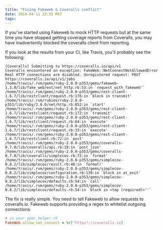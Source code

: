 ```yaml
---
title: "Fixing Fakeweb & Coveralls conflict"
date: 2014-04-11 23:55 MST
tags:
---
```


If you've started using Fakeweb to mock HTTP requests but at the same time you
have stopped getting coverage reports from Coveralls, you may have inadvertently
blocked the coveralls client from reporting.

If you look at the results from your CI, like Travis, you'll probably see the
following:

```
[Coveralls] Submitting to https://coveralls.io/api/v1
Coveralls encountered an exception: FakeWeb::NetConnectNotAllowedError
Real HTTP connections are disabled. Unregistered request: POST https://coveralls.io/api/v1/jobs
/home/travis/.rvm/gems/ruby-2.0.0-p353/gems/fakeweb-1.3.0/lib/fake_web/ext/net_http.rb:53:in `request_with_fakeweb'`
/home/travis/.rvm/gems/ruby-2.0.0-p353/gems/rest-client-1.6.7/lib/restclient/request.rb:176:in `block in transmit'
/home/travis/.rvm/rubies/ruby-2.0.0-p353/lib/ruby/2.0.0/net/http.rb:852:in `start'
/home/travis/.rvm/gems/ruby-2.0.0-p353/gems/rest-client-1.6.7/lib/restclient/request.rb:172:in `transmit'
/home/travis/.rvm/gems/ruby-2.0.0-p353/gems/rest-client-1.6.7/lib/restclient/request.rb:64:in `execute'
/home/travis/.rvm/gems/ruby-2.0.0-p353/gems/rest-client-1.6.7/lib/restclient/request.rb:33:in `execute'
/home/travis/.rvm/gems/ruby-2.0.0-p353/gems/rest-client-1.6.7/lib/restclient.rb:72:in `post'
/home/travis/.rvm/gems/ruby-2.0.0-p353/gems/coveralls-0.7.0/lib/coveralls/api.rb:18:in `post_json'
/home/travis/.rvm/gems/ruby-2.0.0-p353/gems/coveralls-0.7.0/lib/coveralls/simplecov.rb:72:in `format'
/home/travis/.rvm/gems/ruby-2.0.0-p353/gems/simplecov-0.8.2/lib/simplecov/result.rb:46:in `format!'
/home/travis/.rvm/gems/ruby-2.0.0-p353/gems/simplecov-0.8.2/lib/simplecov/configuration.rb:139:in `block in at_exit'
/home/travis/.rvm/gems/ruby-2.0.0-p353/gems/simplecov-0.8.2/lib/simplecov/defaults.rb:54:in `call'
/home/travis/.rvm/gems/ruby-2.0.0-p353/gems/simplecov-0.8.2/lib/simplecov/defaults.rb:54:in `block in <top (required)>''`
```

The fix is really simple. You need to tell Fakeweb to allow requests to
coveralls.io. Fakeweb supports providing a regex to whitelist outgoing
connections:

```ruby
# in your spec_helper.rb
FakeWeb.allow_net_connect = %r[^https?://coveralls.io]
```

